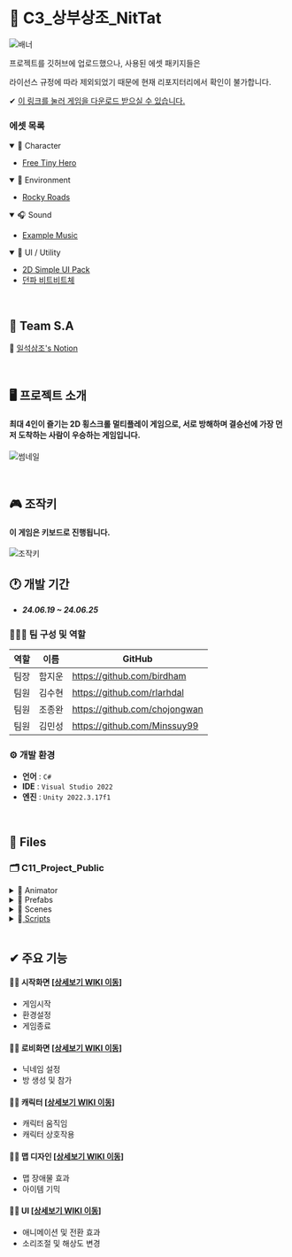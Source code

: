# 🤟 C3_상부상조_NitTat
![배너](https://github.com/Minssuy99/C3_NitTat_Public/assets/101568505/3c11ce17-9554-4c93-9cf4-faa5e104500f)

프로젝트를 깃허브에 업로드했으나, 사용된 에셋 패키지들은

라이선스 규정에 따라 제외되었기 때문에 현재 리포지터리에서 확인이 불가합니다.

✔ <a href="naver.com" target="_blank">이 링크를 눌러 게임을 다운로드 받으실 수 있습니다.</a>
<!------------------------------------------------------------------------------------------------------------------------->
### 에셋 목록

<details open>
<summary> 🦝 Character</summary>
 
- <a href="https://free-game-assets.itch.io/free-tiny-hero-sprites-pixel-art" target="_blank">Free Tiny Hero</a>

 </details>
 
<!------------------------------------------------------------------------------------------------------------------------->

<details open>
<summary> 🌼 Environment</summary>
 
- <a href="https://essssam.itch.io/rocky-roads" target="_blank">Rocky Roads</a>


 </details>
 
<!------------------------------------------------------------------------------------------------------------------------->

<details open>
<summary> 🎧 Sound</summary>
 
- <a href="naver.com" target="_blank">Example Music</a>

 </details>
 
 <!------------------------------------------------------------------------------------------------------------------------->
 
<details open>
<summary> 🌈 UI / Utility</summary>
 
- <a href="https://assetstore.unity.com/packages/2d/gui/icons/2d-simple-ui-pack-218050" target="_blank">2D Simple UI Pack</a>
- <a href="https://df.nexon.com/data/font/dnfbitbit" target="_blank">던파 비트비트체</a>


 </details>



</br>

<!------------------------------------------------------------------------------------------------------------------------->

## 📢 Team S.A
📑 <a href="https://teamsparta.notion.site/68e3d5c465e54284a78e479ad4a6072a" target="_blank">일석삼조's Notion</a>

</br>

<!------------------------------------------------------------------------------------------------------------------------->

## 🖥️ 프로젝트 소개
#### 최대 4인이 즐기는 2D 횡스크롤 멀티플레이 게임으로, 서로 방해하며 결승선에 가장 먼저 도착하는 사람이 우승하는 게임입니다.

![썸네일](https://github.com/Minssuy99/C3_NitTat_Public/assets/101568505/af562720-2427-4bfb-8feb-e4dd9a3859da)


</br>

<!------------------------------------------------------------------------------------------------------------------------->

## 🎮 조작키
#### 이 게임은 키보드로 진행됩니다.

![조작키](https://github.com/Minssuy99/C3_NitTat_Public/assets/101568505/29847c1b-f595-4d33-9e06-5285313114b9)


## 🕐 개발 기간
* ___24.06.19 ~ 24.06.25___

### 🧑‍🤝‍🧑 팀 구성 및 역할
|역할|이름|GitHub|
|---|---|---|
|팀장|함지운|<a href="https://github.com/birdham" target="_blank">https://github.com/birdham</a>|
|팀원|김수현|<a href="https://github.com/rlarhdal" target="_blank">https://github.com/rlarhdal</a>|
|팀원|조종완|<a href="https://github.com/chojongwan" target="_blank">https://github.com/chojongwan</a>|
|팀원|김민성|<a href="https://github.com/Minssuy99" target="_blank">https://github.com/Minssuy99</a>|


### ⚙️ 개발 환경
- **언어** : `C#`
- **IDE** : `Visual Studio 2022`
- **엔진** : `Unity 2022.3.17f1`


</br>

<!------------------------------------------------------------------------------------------------------------------------->

## 📝 Files
### 🗂 C11_Project_Public

<details>
<summary> 📁 Animator</summary>
 
  * 🏃‍♀️ ___Sample.controller___

 </details>
 
<!------------------------------------------------------------------------------------------------------------------------->
<details>
<summary>📁 Prefabs</summary>
 
  * 🕹 ___Sample.prefab___

  </details>
  
<!------------------------------------------------------------------------------------------------------------------------->

<details>
<summary>📁 Scenes</summary>
 
  * ⚙️ ___StartScene.unity___
  * ⚙️ ___LobbyScene.unity___
  * ⚙️ ___GameScene.unity___
  </details>
  
<!------------------------------------------------------------------------------------------------------------------------->

<details>
<summary>📁<a href="https://github.com/Minssuy99/C11_TheFirstFantasy_Public/tree/main/Scripts" target="_blank"> Scripts</a></summary>

 </br>

 * 📁<a href="https://github.com/Minssuy99/C11_TheFirstFantasy_Public/tree/main/Scripts/Controller" target="_blank"> SampleFolder1</a>
 * 📁<a href="https://github.com/Minssuy99/C11_TheFirstFantasy_Public/tree/main/Scripts/Craft" target="_blank"> SampleFolder2</a>
 * 📁<a href="https://github.com/Minssuy99/C11_TheFirstFantasy_Public/tree/main/Scripts/Manager" target="_blank"> SampleFolder3</a>
 * 📁<a href="https://github.com/Minssuy99/C11_TheFirstFantasy_Public/tree/main/Scripts/Player" target="_blank"> SampleFolder4</a>
 * 📁<a href="https://github.com/Minssuy99/C11_TheFirstFantasy_Public/tree/main/Scripts/UI" target="_blank"> SampleFolder5</a>
  


</details>

<!------------------------------------------------------------------------------------------------------------------------->

</br>

## ✔ 주요 기능
#### ✍🏻 시작화면 [<a href="https://github.com/Minssuy99/C3_NitTat_Public/wiki/1.-%EC%8B%9C%EC%9E%91%ED%99%94%EB%A9%B4" target="_blank">상세보기 WIKI 이동</a>]
- 게임시작
- 환경설정
- 게임종료
 
#### ✍🏻 로비화면 [<a href="https://github.com/Minssuy99/C3_NitTat_Public/wiki/2.-%EB%A1%9C%EB%B9%84%ED%99%94%EB%A9%B4" target="_blank">상세보기 WIKI 이동</a>]
- 닉네임 설정
- 방 생성 및 참가

#### ✍🏻 캐릭터 [<a href="https://github.com/Minssuy99/C3_NitTat_Public/wiki/3.-%EC%BA%90%EB%A6%AD%ED%84%B0" target="_blank">상세보기 WIKI 이동</a>]
- 캐릭터 움직임
- 캐릭터 상호작용

#### ✍🏻 맵 디자인 [<a href="https://github.com/Minssuy99/C3_NitTat_Public/wiki/4.-%EB%A7%B5-%EB%94%94%EC%9E%90%EC%9D%B8" target="_blank">상세보기 WIKI 이동</a>]
- 맵 장애물 효과
- 아이템 기믹

#### ✍🏻 UI [<a href="https://github.com/Minssuy99/C3_NitTat_Public/wiki/5.-UI" target="_blank">상세보기 WIKI 이동</a>]
- 애니메이션 및 전환 효과
- 소리조절 및 해상도 변경














